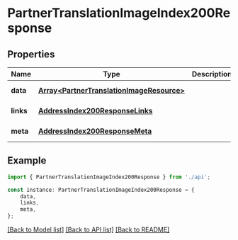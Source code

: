 # PartnerTranslationImageIndex200Response


## Properties

Name | Type | Description | Notes
------------ | ------------- | ------------- | -------------
**data** | [**Array&lt;PartnerTranslationImageResource&gt;**](PartnerTranslationImageResource.md) |  | [default to undefined]
**links** | [**AddressIndex200ResponseLinks**](AddressIndex200ResponseLinks.md) |  | [default to undefined]
**meta** | [**AddressIndex200ResponseMeta**](AddressIndex200ResponseMeta.md) |  | [default to undefined]

## Example

```typescript
import { PartnerTranslationImageIndex200Response } from './api';

const instance: PartnerTranslationImageIndex200Response = {
    data,
    links,
    meta,
};
```

[[Back to Model list]](../README.md#documentation-for-models) [[Back to API list]](../README.md#documentation-for-api-endpoints) [[Back to README]](../README.md)
